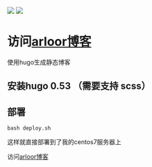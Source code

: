 [![](https://img.shields.io/github/last-commit/arloor/blog.svg?style=flat)](https://github.com/arloor/blog/commit/master)
![](https://img.shields.io/github/languages/code-size/arloor/blog.svg?style=flat)

# 访问[arloor博客](http://arloor.com)
使用hugo生成静态博客

## 安装hugo 0.53 （需要支持 scss）

## 部署
```
bash deploy.sh
````
这样就直接部署到了我的centos7服务器上

访问[arloor博客](http://arloor.com)